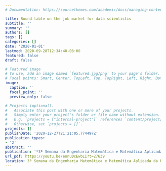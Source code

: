 ```yaml
---
# Documentation: https://sourcethemes.com/academic/docs/managing-content/

title: Round table on the job market for data scientistis
subtitle: ''
summary: ''
authors: []
tags: []
categories: []
date: '2020-01-01'
lastmod: 2020-09-28T12:34:40-03:00
featured: false
draft: false

# Featured image
# To use, add an image named `featured.jpg/png` to your page's folder.
# Focal points: Smart, Center, TopLeft, Top, TopRight, Left, Right, BottomLeft, Bottom, BottomRight.
image:
  caption: ''
  focal_point: ''
  preview_only: false

# Projects (optional).
#   Associate this post with one or more of your projects.
#   Simply enter your project's folder or file name without extension.
#   E.g. `projects = ["internal-project"]` references `content/project/deep-learning/index.md`.
#   Otherwise, set `projects = []`.
projects: []
publishDate: '2020-12-27T21:21:05.774497Z'
publication_types:
- '2'
abstract: ''
publication: '*3ª Semana da Engenharia Matemática e Matemática Aplicada da UFRJ*'
url_pdf: https://youtu.be/ennu0cEwbLI?t=27639
location: 3ª Semana da Engenharia Matemática e Matemática Aplicada da UFRJ
---
```

